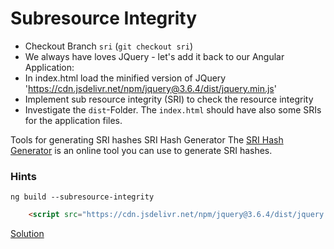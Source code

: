 # Subresource Integrity

- Checkout Branch `sri` (`git checkout sri`)
- We always have loves JQuery - let's add it back to our Angular Application:
- In index.html load the minified version of JQuery 'https://cdn.jsdelivr.net/npm/jquery@3.6.4/dist/jquery.min.js'
- Implement sub resource integrity (SRI) to check the resource integrity
- Investigate the `dist`-Folder. The `index.html` should have also some SRIs for the application files.

Tools for generating SRI hashes
SRI Hash Generator
The [SRI Hash Generator](https://www.srihash.org/) is an online tool you can use to generate SRI hashes.


### Hints
`ng build --subresource-integrity`

```html
    <script src="https://cdn.jsdelivr.net/npm/jquery@3.6.4/dist/jquery.min.js" integrity="sha384-UG8ao2jwOWB7/oDdObZc6ItJmwUkR/PfMyt9Qs5AwX7PsnYn1CRKCTWyncPTWvaS" crossorigin="anonymous"></script>
```

[Solution](https://github.com/martinakraus/angular-security/tree/sri-solution)
